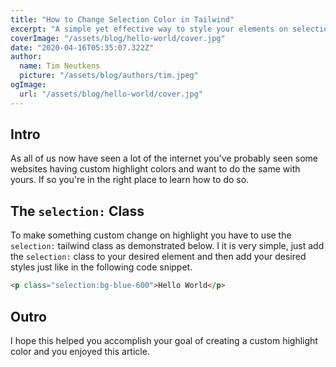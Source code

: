 ```yaml
---
title: "How to Change Selection Color in Tailwind"
excerpt: "A simple yet effective way to style your elements on selection"
coverImage: "/assets/blog/hello-world/cover.jpg"
date: "2020-04-16T05:35:07.322Z"
author:
  name: Tim Neutkens
  picture: "/assets/blog/authors/tim.jpeg"
ogImage:
  url: "/assets/blog/hello-world/cover.jpg"
---
```

## Intro
As all of us now have seen a lot of the internet you've probably seen some websites having custom highlight colors and want to do the same with yours. If so you're in the right place to learn how to do so.

## The `selection:` Class
To make something custom change on highlight you have to use the `selection:` tailwind class as demonstrated below. I it is very simple, just add the `selection:` class to your desired element and then add your desired styles just like in the following code snippet.

```HTML
<p class="selection:bg-blue-600">Hello World</p>
```
## Outro
I hope this helped you accomplish your goal of creating a custom highlight color and you enjoyed this article.
